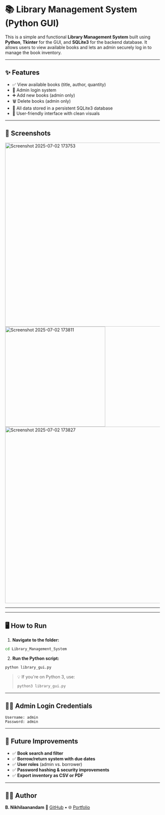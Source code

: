 # 📚 Library Management System (Python GUI)

This is a simple and functional **Library Management System** built using **Python**, **Tkinter** for the GUI, and **SQLite3** for the backend database. It allows users to view available books and lets an admin securely log in to manage the book inventory.

---

## ✨ Features

- ✅ View available books (title, author, quantity)
- 🔐 Admin login system
- ➕ Add new books (admin only)
- 🗑️ Delete books (admin only)
- 💾 All data stored in a persistent SQLite3 database
- 🎨 User-friendly interface with clean visuals

---

## 📸 Screenshots
<img width="599" alt="Screenshot 2025-07-02 173753" src="https://github.com/user-attachments/assets/f6b1167c-d9d6-4a71-b971-f97327b3cdea" />
<img width="326" alt="Screenshot 2025-07-02 173811" src="https://github.com/user-attachments/assets/e29ef400-2c61-42ab-8d69-bc5fbebc7b12" />
<img width="575" alt="Screenshot 2025-07-02 173827" src="https://github.com/user-attachments/assets/b7ba520f-a940-44f3-b748-38f5c7acefb8" />

---


---
## 🖥️ How to Run

1. **Navigate to the folder:**

```bash
cd Library_Management_System

````

2. **Run the Python script:**

```bash
python library_gui.py
```

> 💡 If you're on Python 3, use:
>
> ```bash
> python3 library_gui.py
> ```

---

## **🧑‍💼 Admin Login Credentials**

```text
Username: admin  
Password: admin
```

---

## **🔧 Future Improvements**

* ✅ **Book search and filter**
* ✅ **Borrow/return system with due dates**
* ✅ **User roles** (admin vs. borrower)
* ✅ **Password hashing & security improvements**
* ✅ **Export inventory as CSV or PDF**

---

## **👨‍💻 Author**

**B. Nikhilaanandam**
🔗 [GitHub](https://github.com/bnikhil3) • 🌐 [Portfolio](https://www.youware.com/project/5k6lqyfim2)

```

